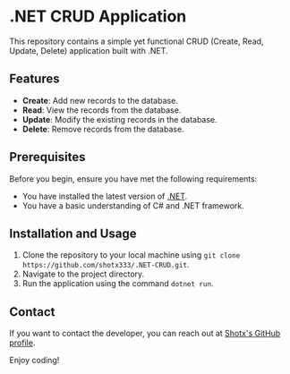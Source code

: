 # .NET CRUD Application

This repository contains a simple yet functional CRUD (Create, Read, Update, Delete) application built with .NET.

## Features

- **Create**: Add new records to the database.
- **Read**: View the records from the database.
- **Update**: Modify the existing records in the database.
- **Delete**: Remove records from the database.

## Prerequisites

Before you begin, ensure you have met the following requirements:

- You have installed the latest version of [.NET](https://dotnet.microsoft.com/download).
- You have a basic understanding of C# and .NET framework.

## Installation and Usage

1. Clone the repository to your local machine using `git clone https://github.com/shotx333/.NET-CRUD.git`.
2. Navigate to the project directory.
3. Run the application using the command `dotnet run`.

## Contact

If you want to contact the developer, you can reach out at [Shotx's GitHub profile](https://github.com/shotx333).

Enjoy coding!
